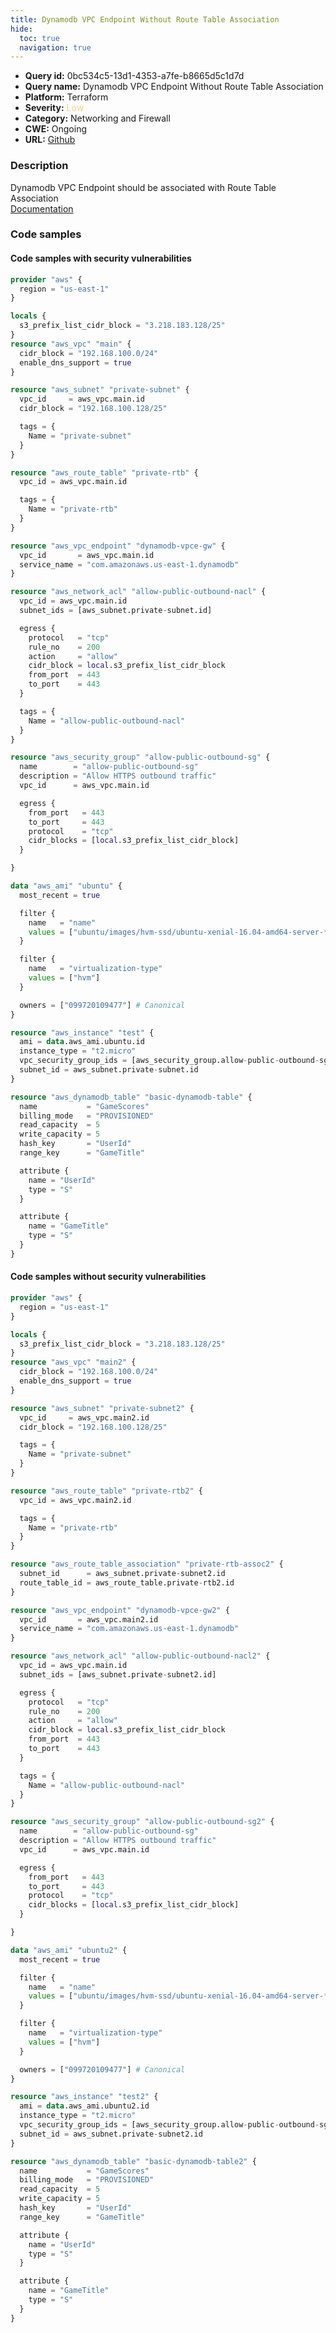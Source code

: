 ```yaml
---
title: Dynamodb VPC Endpoint Without Route Table Association
hide:
  toc: true
  navigation: true
---
```


-   **Query id:** 0bc534c5-13d1-4353-a7fe-b8665d5c1d7d
-   **Query name:** Dynamodb VPC Endpoint Without Route Table Association
-   **Platform:** Terraform
-   **Severity:** <span style="color:#edd57e">Low</span>
-   **Category:** Networking and Firewall
-   **CWE:** Ongoing
-   **URL:** [Github](https://github.com/DataDog/kics/tree/master/assets/queries/terraform/aws/dynamodb_vpc_endpoint_wihout_route_table_association)

### Description
Dynamodb VPC Endpoint should be associated with Route Table Association<br>
[Documentation](https://registry.terraform.io/providers/hashicorp/aws/latest/docs/resources/vpc_endpoint#vpc_id)

### Code samples
#### Code samples with security vulnerabilities
```tf title="Positive test num. 1 - tf file" hl_lines="31"
provider "aws" {
  region = "us-east-1"
}

locals {
  s3_prefix_list_cidr_block = "3.218.183.128/25"
}
resource "aws_vpc" "main" {
  cidr_block = "192.168.100.0/24"
  enable_dns_support = true
}

resource "aws_subnet" "private-subnet" {
  vpc_id     = aws_vpc.main.id
  cidr_block = "192.168.100.128/25"

  tags = {
    Name = "private-subnet"
  }
}

resource "aws_route_table" "private-rtb" {
  vpc_id = aws_vpc.main.id

  tags = {
    Name = "private-rtb"
  }
}

resource "aws_vpc_endpoint" "dynamodb-vpce-gw" {
  vpc_id       = aws_vpc.main.id
  service_name = "com.amazonaws.us-east-1.dynamodb"
}

resource "aws_network_acl" "allow-public-outbound-nacl" {
  vpc_id = aws_vpc.main.id
  subnet_ids = [aws_subnet.private-subnet.id]

  egress {
    protocol   = "tcp"
    rule_no    = 200
    action     = "allow"
    cidr_block = local.s3_prefix_list_cidr_block
    from_port  = 443
    to_port    = 443
  }

  tags = {
    Name = "allow-public-outbound-nacl"
  }
}

resource "aws_security_group" "allow-public-outbound-sg" {
  name        = "allow-public-outbound-sg"
  description = "Allow HTTPS outbound traffic"
  vpc_id      = aws_vpc.main.id

  egress {
    from_port   = 443
    to_port     = 443
    protocol    = "tcp"
    cidr_blocks = [local.s3_prefix_list_cidr_block]
  }

}

data "aws_ami" "ubuntu" {
  most_recent = true

  filter {
    name   = "name"
    values = ["ubuntu/images/hvm-ssd/ubuntu-xenial-16.04-amd64-server-*"]
  }

  filter {
    name   = "virtualization-type"
    values = ["hvm"]
  }

  owners = ["099720109477"] # Canonical
}

resource "aws_instance" "test" {
  ami = data.aws_ami.ubuntu.id
  instance_type = "t2.micro"
  vpc_security_group_ids = [aws_security_group.allow-public-outbound-sg.id]
  subnet_id = aws_subnet.private-subnet.id
}

resource "aws_dynamodb_table" "basic-dynamodb-table" {
  name           = "GameScores"
  billing_mode   = "PROVISIONED"
  read_capacity  = 5
  write_capacity = 5
  hash_key       = "UserId"
  range_key      = "GameTitle"

  attribute {
    name = "UserId"
    type = "S"
  }

  attribute {
    name = "GameTitle"
    type = "S"
  }
}

```


#### Code samples without security vulnerabilities
```tf title="Negative test num. 1 - tf file"
provider "aws" {
  region = "us-east-1"
}

locals {
  s3_prefix_list_cidr_block = "3.218.183.128/25"
}
resource "aws_vpc" "main2" {
  cidr_block = "192.168.100.0/24"
  enable_dns_support = true
}

resource "aws_subnet" "private-subnet2" {
  vpc_id     = aws_vpc.main2.id
  cidr_block = "192.168.100.128/25"

  tags = {
    Name = "private-subnet"
  }
}

resource "aws_route_table" "private-rtb2" {
  vpc_id = aws_vpc.main2.id

  tags = {
    Name = "private-rtb"
  }
}

resource "aws_route_table_association" "private-rtb-assoc2" {
  subnet_id      = aws_subnet.private-subnet2.id
  route_table_id = aws_route_table.private-rtb2.id
}

resource "aws_vpc_endpoint" "dynamodb-vpce-gw2" {
  vpc_id       = aws_vpc.main2.id
  service_name = "com.amazonaws.us-east-1.dynamodb"
}

resource "aws_network_acl" "allow-public-outbound-nacl2" {
  vpc_id = aws_vpc.main.id
  subnet_ids = [aws_subnet.private-subnet2.id]

  egress {
    protocol   = "tcp"
    rule_no    = 200
    action     = "allow"
    cidr_block = local.s3_prefix_list_cidr_block
    from_port  = 443
    to_port    = 443
  }

  tags = {
    Name = "allow-public-outbound-nacl"
  }
}

resource "aws_security_group" "allow-public-outbound-sg2" {
  name        = "allow-public-outbound-sg"
  description = "Allow HTTPS outbound traffic"
  vpc_id      = aws_vpc.main.id

  egress {
    from_port   = 443
    to_port     = 443
    protocol    = "tcp"
    cidr_blocks = [local.s3_prefix_list_cidr_block]
  }

}

data "aws_ami" "ubuntu2" {
  most_recent = true

  filter {
    name   = "name"
    values = ["ubuntu/images/hvm-ssd/ubuntu-xenial-16.04-amd64-server-*"]
  }

  filter {
    name   = "virtualization-type"
    values = ["hvm"]
  }

  owners = ["099720109477"] # Canonical
}

resource "aws_instance" "test2" {
  ami = data.aws_ami.ubuntu2.id
  instance_type = "t2.micro"
  vpc_security_group_ids = [aws_security_group.allow-public-outbound-sg2.id]
  subnet_id = aws_subnet.private-subnet2.id
}

resource "aws_dynamodb_table" "basic-dynamodb-table2" {
  name           = "GameScores"
  billing_mode   = "PROVISIONED"
  read_capacity  = 5
  write_capacity = 5
  hash_key       = "UserId"
  range_key      = "GameTitle"

  attribute {
    name = "UserId"
    type = "S"
  }

  attribute {
    name = "GameTitle"
    type = "S"
  }
}

```
